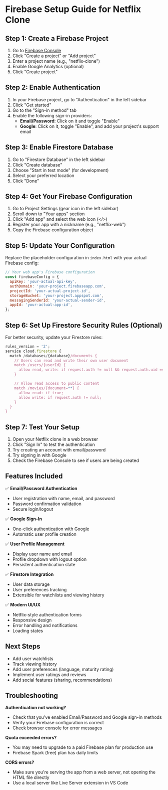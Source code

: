 # Firebase Setup Guide for Netflix Clone

## Step 1: Create a Firebase Project

1. Go to [Firebase Console](https://console.firebase.google.com/)
2. Click "Create a project" or "Add project"
3. Enter a project name (e.g., "netflix-clone")
4. Enable Google Analytics (optional)
5. Click "Create project"

## Step 2: Enable Authentication

1. In your Firebase project, go to "Authentication" in the left sidebar
2. Click "Get started"
3. Go to the "Sign-in method" tab
4. Enable the following sign-in providers:
   - **Email/Password**: Click on it and toggle "Enable"
   - **Google**: Click on it, toggle "Enable", and add your project's support email

## Step 3: Enable Firestore Database

1. Go to "Firestore Database" in the left sidebar
2. Click "Create database"
3. Choose "Start in test mode" (for development)
4. Select your preferred location
5. Click "Done"

## Step 4: Get Your Firebase Configuration

1. Go to Project Settings (gear icon in the left sidebar)
2. Scroll down to "Your apps" section
3. Click "Add app" and select the web icon (</>)
4. Register your app with a nickname (e.g., "netflix-web")
5. Copy the Firebase configuration object

## Step 5: Update Your Configuration

Replace the placeholder configuration in `index.html` with your actual Firebase config:

```javascript
// Your web app's Firebase configuration
const firebaseConfig = {
  apiKey: 'your-actual-api-key',
  authDomain: 'your-project.firebaseapp.com',
  projectId: 'your-actual-project-id',
  storageBucket: 'your-project.appspot.com',
  messagingSenderId: 'your-actual-sender-id',
  appId: 'your-actual-app-id',
};
```

## Step 6: Set Up Firestore Security Rules (Optional)

For better security, update your Firestore rules:

```javascript
rules_version = '2';
service cloud.firestore {
  match /databases/{database}/documents {
    // Users can read and write their own user document
    match /users/{userId} {
      allow read, write: if request.auth != null && request.auth.uid == userId;
    }

    // Allow read access to public content
    match /movies/{document=**} {
      allow read: if true;
      allow write: if request.auth != null;
    }
  }
}
```

## Step 7: Test Your Setup

1. Open your Netflix clone in a web browser
2. Click "Sign In" to test the authentication
3. Try creating an account with email/password
4. Try signing in with Google
5. Check the Firebase Console to see if users are being created

## Features Included

✅ **Email/Password Authentication**

- User registration with name, email, and password
- Password confirmation validation
- Secure login/logout

✅ **Google Sign-In**

- One-click authentication with Google
- Automatic user profile creation

✅ **User Profile Management**

- Display user name and email
- Profile dropdown with logout option
- Persistent authentication state

✅ **Firestore Integration**

- User data storage
- User preferences tracking
- Extensible for watchlists and viewing history

✅ **Modern UI/UX**

- Netflix-style authentication forms
- Responsive design
- Error handling and notifications
- Loading states

## Next Steps

- Add user watchlists
- Track viewing history
- Add user preferences (language, maturity rating)
- Implement user ratings and reviews
- Add social features (sharing, recommendations)

## Troubleshooting

**Authentication not working?**

- Check that you've enabled Email/Password and Google sign-in methods
- Verify your Firebase configuration is correct
- Check browser console for error messages

**Quota exceeded errors?**

- You may need to upgrade to a paid Firebase plan for production use
- Firebase Spark (free) plan has daily limits

**CORS errors?**

- Make sure you're serving the app from a web server, not opening the HTML file directly
- Use a local server like Live Server extension in VS Code
